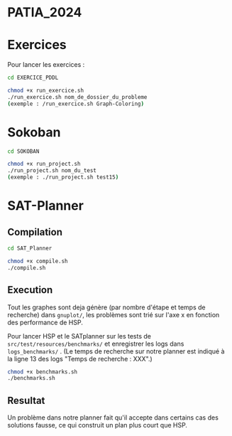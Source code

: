 # PATIA_2024
# Exercices
Pour lancer les exercices : 

```bash
cd EXERCICE_PDDL

chmod +x run_exercice.sh
./run_exercice.sh nom_de_dossier_du_probleme
(exemple : /run_exercice.sh Graph-Coloring)
```
# Sokoban
```bash
cd SOKOBAN

chmod +x run_project.sh
./run_project.sh nom_du_test
(exemple : ./run_project.sh test15)
```

# SAT-Planner

## Compilation
```bash
cd SAT_Planner

chmod +x compile.sh
./compile.sh
```
## Execution
 Tout les graphes sont deja génère (par nombre d'étape et temps de recherche) dans ```gnuplot/```, les problèmes sont trié sur l'axe x en fonction des performance de HSP.
 


 Pour lancer HSP et le SATplanner sur les tests de ```src/test/resources/benchmarks/``` et enregistrer les logs dans ```logs_benchmarks/``` . 
 (Le temps de recherche sur notre planner est indiqué à la ligne 13 des logs "Temps de recherche : XXX".)
 
```bash
chmod +x benchmarks.sh
./benchmarks.sh
```


## Resultat
 
 Un problème dans notre planner fait qu'il accepte dans certains cas des solutions fausse, ce qui construit un plan plus court que HSP. 
 



